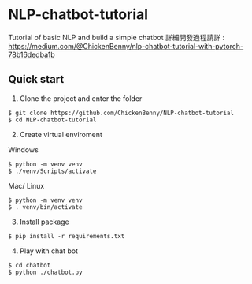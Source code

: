 # NLP-chatbot-tutorial
Tutorial of basic NLP and build a simple chatbot
詳細開發過程請詳 : https://medium.com/@ChickenBenny/nlp-chatbot-tutorial-with-pytorch-78b16dedba1b

## Quick start
1. Clone the project and enter the folder
```
$ git clone https://github.com/ChickenBenny/NLP-chatbot-tutorial
$ cd NLP-chatbot-tutorial
```
2. Create virtual enviroment

Windows
```
$ python -m venv venv
$ ./venv/Scripts/activate
```
Mac/ Linux
```
$ python -m venv venv
$ . venv/bin/activate
```
3. Install package
```
$ pip install -r requirements.txt
```
4. Play with chat bot
```
$ cd chatbot
$ python ./chatbot.py
```
